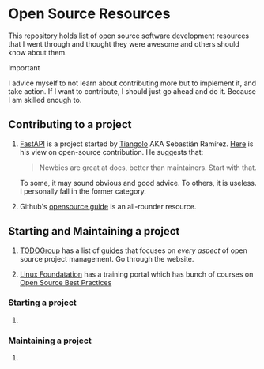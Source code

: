 # Open Source Resources

This repository holds list of open source software development resources that I went through and thought they were awesome and others should know about them.

> [!IMPORTANT]
> I advice myself to not learn about contributing more but
> to implement it, and take action. If I want to
> contribute, I should just go ahead and do it.
> Because I am skilled enough to.

## Contributing to a project

1. [FastAPI](https://github.com/fastapi/fastapi) is a project started by [Tiangolo](https://tiangolo.com/) AKA Sebastián Ramírez.
   [Here](https://github.com/tiangolo/blog-posts/tree/master/how-to-start-contributing-to-open-source) is his view on open-source contribution. He suggests that:

   > Newbies are great at docs, better than maintainers. Start with that.

   To some, it may sound obvious and good advice. To others, it is useless. I personally fall in the former category.

2. Github's [opensource.guide](https://opensource.guide) is an all-rounder resource.


## Starting and Maintaining a project

1. [TODOGroup](https://todogroup.org/) has a list of [guides](https://todogroup.org/resources/guides/) that focuses on *every aspect* of open source project management.
Go through the website.

2. [Linux Foundatation](https://www.linuxfoundation.org/) has a training portal which has bunch of courses on [Open Source Best Practices](https://trainingportal.linuxfoundation.org/learn/dashboard?labels=%5B%22Areas%20of%20Interest%22%5D&values=%5B%22Open%20Source%20Best%20Practice%22%5D)

### Starting a project

1. 

### Maintaining a project

1. 